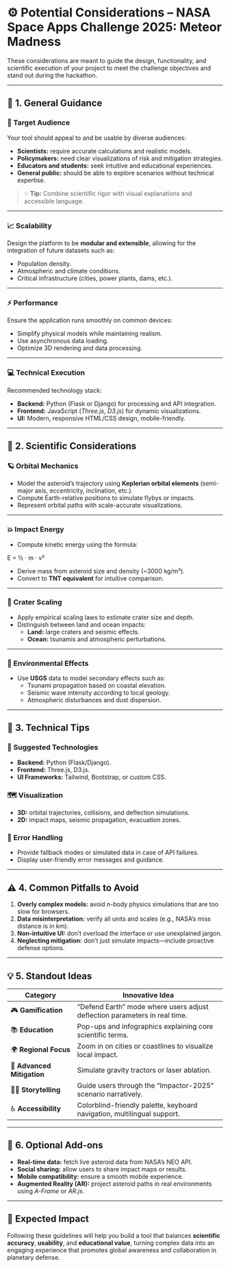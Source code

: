 # ⚙️ Potential Considerations – NASA Space Apps Challenge 2025: Meteor Madness

These considerations are meant to guide the design, functionality, and scientific execution of your project to meet the challenge objectives and stand out during the hackathon.

---

## 🧭 1. General Guidance

### 🎯 Target Audience
Your tool should appeal to and be usable by diverse audiences:
- **Scientists:** require accurate calculations and realistic models.  
- **Policymakers:** need clear visualizations of risk and mitigation strategies.  
- **Educators and students:** seek intuitive and educational experiences.  
- **General public:** should be able to explore scenarios without technical expertise.  

> 💡 **Tip:** Combine scientific rigor with visual explanations and accessible language.

---

### 📈 Scalability
Design the platform to be **modular and extensible**, allowing for the integration of future datasets such as:
- Population density.  
- Atmospheric and climate conditions.  
- Critical infrastructure (cities, power plants, dams, etc.).  

---

### ⚡ Performance
Ensure the application runs smoothly on common devices:  
- Simplify physical models while maintaining realism.  
- Use asynchronous data loading.  
- Optimize 3D rendering and data processing.  

---

### 💻 Technical Execution
Recommended technology stack:  
- **Backend:** Python (Flask or Django) for processing and API integration.  
- **Frontend:** JavaScript (*Three.js*, *D3.js*) for dynamic visualizations.  
- **UI:** Modern, responsive HTML/CSS design, mobile-friendly.  

---

## 🌌 2. Scientific Considerations

### 🪐 Orbital Mechanics
- Model the asteroid’s trajectory using **Keplerian orbital elements** (semi-major axis, eccentricity, inclination, etc.).  
- Compute Earth-relative positions to simulate flybys or impacts.  
- Represent orbital paths with scale-accurate visualizations.  

---

### 💥 Impact Energy
- Compute kinetic energy using the formula:  
  
E = ½ · m · v²

- Derive mass from asteroid size and density (~3000 kg/m³).  
- Convert to **TNT equivalent** for intuitive comparison.  

---

### 🌋 Crater Scaling
- Apply empirical scaling laws to estimate crater size and depth.  
- Distinguish between land and ocean impacts:  
  - **Land:** large craters and seismic effects.  
  - **Ocean:** tsunamis and atmospheric perturbations.  

---

### 🌊 Environmental Effects
- Use **USGS** data to model secondary effects such as:  
  - Tsunami propagation based on coastal elevation.  
  - Seismic wave intensity according to local geology.  
  - Atmospheric disturbances and dust dispersion.  

---

## 🧰 3. Technical Tips

### 🧩 Suggested Technologies
- **Backend:** Python (Flask/Django).  
- **Frontend:** Three.js, D3.js.  
- **UI Frameworks:** Tailwind, Bootstrap, or custom CSS.  

### 🗺️ Visualization
- **3D:** orbital trajectories, collisions, and deflection simulations.  
- **2D:** impact maps, seismic propagation, evacuation zones.  

### 🧯 Error Handling
- Provide fallback modes or simulated data in case of API failures.  
- Display user-friendly error messages and guidance.  

---

## ⚠️ 4. Common Pitfalls to Avoid

1. **Overly complex models:** avoid n-body physics simulations that are too slow for browsers.  
2. **Data misinterpretation:** verify all units and scales (e.g., NASA’s miss distance is in km).  
3. **Non-intuitive UI:** don’t overload the interface or use unexplained jargon.  
4. **Neglecting mitigation:** don’t just simulate impacts—include proactive defense options.  

---

## 💡 5. Standout Ideas

| Category | Innovative Idea |
|-----------|------------------|
| 🎮 **Gamification** | “Defend Earth” mode where users adjust deflection parameters in real time. |
| 📚 **Education** | Pop-ups and infographics explaining core scientific terms. |
| 🌍 **Regional Focus** | Zoom in on cities or coastlines to visualize local impact. |
| 🚀 **Advanced Mitigation** | Simulate gravity tractors or laser ablation. |
| 🧑‍🏫 **Storytelling** | Guide users through the “Impactor-2025” scenario narratively. |
| ♿ **Accessibility** | Colorblind-friendly palette, keyboard navigation, multilingual support. |

---

## 🧩 6. Optional Add-ons

- **Real-time data:** fetch live asteroid data from NASA’s NEO API.  
- **Social sharing:** allow users to share impact maps or results.  
- **Mobile compatibility:** ensure a smooth mobile experience.  
- **Augmented Reality (AR):** project asteroid paths in real environments using *A-Frame* or *AR.js*.  

---

## 🌠 Expected Impact
Following these guidelines will help you build a tool that balances **scientific accuracy**, **usability**, and **educational value**, turning complex data into an engaging experience that promotes global awareness and collaboration in planetary defense.
